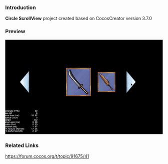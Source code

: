 ### Introduction
**Circle ScrollView** project created based on CocosCreator version 3.7.0

### Preview
![image](../../../gif/202201/2022012054.gif)

### Related Links
https://forum.cocos.org/t/topic/91675/41